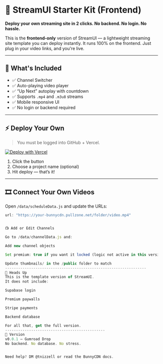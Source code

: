 # 🚀 StreamUI Starter Kit (Frontend)

**Deploy your own streaming site in 2 clicks. No backend. No login. No hassle.**

This is the **frontend-only** version of StreamUI — a lightweight streaming site template you can deploy instantly. It runs 100% on the frontend. Just plug in your video links, and you're live.

---

## 🔧 What's Included

- ✅ Channel Switcher
- ✅ Auto-playing video player
- ✅ “Up Next” autoplay with countdown
- ✅ Supports `.mp4` and `.m3u8` streams
- ✅ Mobile responsive UI
- ✅ No login or backend required

---

## ⚡ Deploy Your Own

> You must be logged into GitHub + Vercel.

[![Deploy with Vercel](https://vercel.com/button)](https://vercel.com/new/clone?repository=https://github.com/Tnizzell/streamui-frontend-template)

1. Click the button
2. Choose a project name (optional)
3. Hit deploy — that’s it!

---

## 🎞 Connect Your Own Videos

Open `/data/scheduleData.js` and update the URLs:

```js
url: "https://your-bunnycdn.pullzone.net/folder/video.mp4"


📺 Add or Edit Channels

Go to /data/channelData.js and:

Add new channel objects

Set premium: true if you want it locked (logic not active in this version)

Update thumbnails/ in the /public folder to match
-----------------------------------------------------------------
🧠 Heads Up
This is the template version of StreamUI.
It does not include:

Supabase login

Premium paywalls

Stripe payments

Backend database

For all that, get the full version.
----------------------------------------------
🧩 Version
v0.0.1 – Gumroad Drop
No backend. No database. No stress.


Need help? DM @tnizzell or read the BunnyCDN docs.